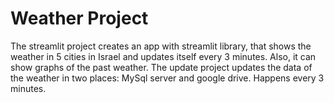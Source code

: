 # Weather Project
The streamlit project creates an app with streamlit library, that shows the weather in 5 cities in Israel and updates itself every 3 minutes. Also, it can show graphs of the past weather.
The update project updates the data of the weather in two places: MySql server and google drive. Happens every 3 minutes. 
